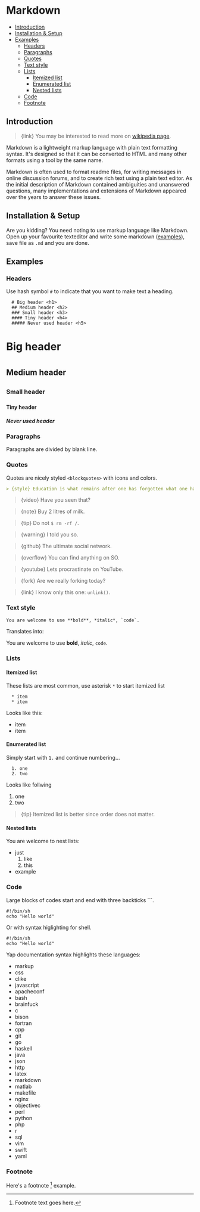 # Markdown

- [Introduction](#introduction)
- [Installation & Setup](#installation-and-setup)
- [Examples](#examples)
    - [Headers](#headers)
    - [Paragraphs](#paragraphs)
    - [Quotes](#quotes)
    - [Text style](#text-style)
    - [Lists](#lists)
        - [Itemized list](#itemized-list)
        - [Enumerated list](#enumerated-list)
        - [Nested lists](#nested-lists)
    - [Code](#code)
    - [Footnote](#footnote)


<a name="introduction"></a>
## Introduction

> {link} You may be interested to read more on [wikipedia page](https://en.wikipedia.org/wiki/Markdown).

Markdown is a lightweight markup language with plain text formatting syntax. It's designed so that it can be converted to HTML and many other formats using a tool by the same name. 

Markdown is often used to format readme files, for writing messages in online discussion forums, and to create rich text using a plain text editor. As the initial description of Markdown contained ambiguities and unanswered questions, many implementations and extensions of Markdown appeared over the years to answer these issues.

<a name="installation-and-setup"></a>
## Installation & Setup

Are you kidding? You need noting to use markup language like Markdown. Open up your favourite texteditor and write some markdown ([examples](/docs/markdown#examples)), save file as `.md` and you are done.

<a name="examples"></a>
## Examples

<a name="headers"></a>
### Headers

Use hash symbol `#` to indicate that you want to make text a heading.

```
  # Big header <h1>
  ## Medium header <h2>
  ### Small header <h3>
  #### Tiny header <h4>
  ##### Never used header <h5>
```

# Big header <h1>
## Medium header <h2>
### Small header <h3>
#### Tiny header <h4>
##### Never used header <h5>

<a name="paragraphs"></a>
### Paragraphs

Paragraphs are divided by blank line.

<a name="quotes"></a>
### Quotes

Quotes are nicely styled `<blockquotes>` with icons and colors.

```markdown
> {style} Education is what remains after one has forgotten what one has learned in school. -- Albert Einstein
```

> {video} Have you seen that?

> {note} Buy 2 litres of milk.

> {tip} Do not `$ rm -rf /`.

> {warning} I told you so.

> {github} The ultimate social network.

> {overflow} You can find anything on SO.

> {youtube} Lets procrastinate on YouTube.

> {fork} Are we really forking today?

> {link} I know only this one: `unlink()`.


<a name="text-style"></a>
### Text style

```
You are welcome to use **bold**, *italic*, `code`.
```

Translates into:

You are welcome to use **bold**, *italic*, `code`.

<a name="lists"></a>
### Lists

<a name="itemized-list"></a>
#### Itemized list

These lists are most common, use asterisk `*` to start itemized list

```
  * item
  * item
```

Looks like this:

  * item
  * item

<a name="enumerated-list"></a>
#### Enumerated list

Simply start with `1.` and continue numbering...

```
  1. one
  2. two
```

Looks like follwing

  1. one
  2. two

> {tip} Itemized list is better since order does not matter.

<a name="nested-lists"></a>
#### Nested lists

You are welcome to nest lists:

  * just 
    1. like
    2. this
  * example

<a name="code"></a>
### Code

Large blocks of codes start and end with three backticks ```.

```
#!/bin/sh
echo "Hello world"
```

Or with syntax higlighting for shell.

```shell
#!/bin/sh
echo "Hello world"
```

Yap documentation syntax highlights these languages:
  * markup
  * css
  * clike
  * javascript
  * apacheconf
  * bash
  * brainfuck
  * c
  * bison
  * fortran
  * cpp
  * git
  * go
  * haskell
  * java
  * json
  * http
  * latex
  * markdown
  * matlab
  * makefile
  * nginx
  * objectivec
  * perl
  * python
  * php
  * r
  * sql
  * vim
  * swift
  * yaml

<a name="footnote"></a>
### Footnote

Here's a footnote [^1] example.

[^1]: Footnote text goes here.
